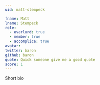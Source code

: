 ```yaml
---
uid: matt-stempeck

fname: Matt
lname: Stempeck
role:
  - overlord: true
  - member: true
  - accomplice: true
avatar: 
twitter: baron
github: baron
quote: Quick someone give me a good quote
score: 1
---
```


Short bio
